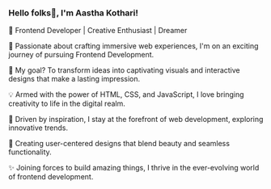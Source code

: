 
###                                                     Hello folks👋, I'm Aastha Kothari! 

🎨 Frontend Developer | Creative Enthusiast | Dreamer 

🚀 Passionate about crafting immersive web experiences, I'm on an exciting journey of pursuing Frontend Development. 

🌟 My goal? To transform ideas into captivating visuals and interactive designs that make a lasting impression. 

💡 Armed with the power of HTML, CSS, and JavaScript, I love bringing creativity to life in the digital realm. 

🌱 Driven by inspiration, I stay at the forefront of web development, exploring innovative trends.

🎯 Creating user-centered designs that blend beauty and seamless functionality.

✨ Joining forces to build amazing things, I thrive in the ever-evolving world of frontend development.



                                    

                                    

                                    

                                   

                                    
